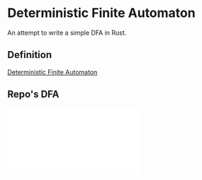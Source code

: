 # Deterministic Finite Automaton

An attempt to write a simple DFA in Rust.

## Definition

[Deterministic Finite Automaton](https://en.wikipedia.org/wiki/Deterministic_finite_automatons)

## Repo's DFA

![State Diagram](assets/dfa-cropped.pdf)
